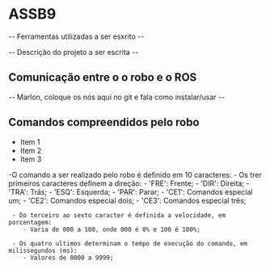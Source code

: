 # ASSB9

-- Ferramentas utilizadas a ser esxrito --

-- Descrição do projeto a ser escrita --


## Comunicação entre o o robo e o ROS

-- Marlon, coloque os nós aqui no git e fala como instalar/usar --

## Comandos compreendidos pelo robo
<ul>
    <li>Item 1</li>
    <li>Item 2</li>
    <li>Item 3</li>
</ul>
  -O comando a ser realizado pelo robo é definido em 10 caracteres:
     - Os trer primeiros caracteres definem a direção:
        - 'FRE': Frente;
        - 'DIR': Direita;
        - 'TRA': Trás;
        - 'ESQ': Esquerda;
        - 'PAR': Parar;
        - 'CE1': Comandos especial um;
        - 'CE2': Comandos especial dois;
        - 'CE3': Comandos especial três;
        
     - Do terceiro ao sexto caracter é definida a velocidade, em porcentagem:
        - Varia de 000 a 100, onde 000 é 0% e 100 é 100%;
        
     - Os quatro ultimos determinam o tempo de execução do comando, em milissegundos (ms):
        - Valores de 0000 a 9999;
 
